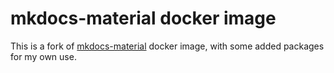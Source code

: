 # mkdocs-material docker image

This is a fork of [mkdocs-material](https://github.com/squidfunk/mkdocs-material) docker image, with some added packages for my own use.
